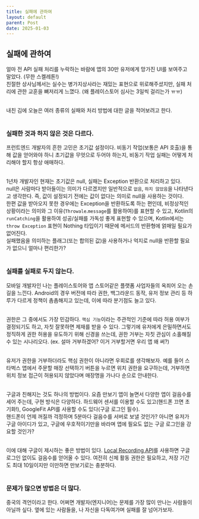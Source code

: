 ```yaml
---
title: 실패에 관하여
layout: default
parent: Post
date: 2025-01-03
---
```


## 실패에 관하여
얼마 전 API 실패 처리를 누락하는 바람에 앱의 30만 유저에게 망가진 UI를 보여주고 말았다. (무한 스켈레톤!)<br/>
친절한 상사님께서는 실수는 병가지상사라는 재밌는 표현으로 위로해주셨지만, 실패 처리에 관한 교훈을 뼈저리게 느꼈다. (왜 플레이스토어 심사는 3일씩 걸리는가 ㅠㅠ)<br/><br/>

내친 김에 오늘은 여러 종류의 실패와 처리 방법에 대한 글을 적어보려고 한다.<br/><br/>

### 실패한 것과 하지 않은 것은 다르다.
프런트엔드 개발자의 흔한 고민은 초기값 설정이다. 비동기 작업(보통은 API 호출)을 통해 값을 얻어와야 하니 초기값을 무엇으로 두어야 하는지, 비동기 작업 실패는 어떻게 처리해야 할지 항상 애매하다.<br/><br/>

1년차 개발자인 현재는 초기값은 null, 실패는 Exception 반환으로 처리하고 있다.<br/>
null은 사람마다 받아들이는 의미가 다르겠지만 일반적으로 `없음`, `하지 않았음`을 나타낸다고 생각한다. 즉, 값이 설정되기 전에는 값이 없다는 의미로 null을 사용하는 것이다.<br/>
한편 값을 받아오지 못한 경우에는 Exception을 반환하도록 하는 편인데, 비정상적인 상황이라는 의미와 그 이유(`Throwale`.`message`를 활용하여)를 표현할 수 있고, Kotlin의 `runCatching`을 활용하여 성공/실패를 가독성 좋게 표현할 수 있으며, Kotlin에서는 `throw Exception` 표현이 Nothing 타입이기 때문에 메서드의 반환형에 얽매일 필요가 없어진다.<br/>
실패했음을 의미하는 플래그(또는 합의된 값)을 사용하거나 억지로 null을 반환할 필요가 없으니 얼마나 편리한가?<br/><br/>

### 실패를 실패로 두지 않는다.
모바일 개발자인 나는 플레이스토어와 앱 스토어같은 플랫폼 사업자들의 옥죄어 오는 손길을 느낀다. Android의 경우 버전에 따라 권한, 백그라운드 동작, 유저 정보 관리 등 하루가 다르게 정책이 촘촘해지고 있는데, 이에 따라 분기점도 늘고 있다.<br/><br/>

권한은 그 중에서도 가장 민감하다. `핵심 기능`이라는 주관적인 기준에 따라 허용 여부가 결정되기도 하고, 자칫 잘못하면 제재를 받을 수 있다. 그렇기에 유저에게 은밀하면서도 정직하게 권한 허용을 유도하기 위해 신경을 쓰는데, 권한 거부는 자칫 관심이 소홀해질 수 있는 시나리오다. (ex. 설마 거부하겠어? 이거 거부할거면 우리 앱 왜 써?)<br/><br/>

유저가 권한을 거부하더라도 핵심 권한이 아니라면 우회로를 생각해보자. 예를 들어 스타벅스 앱에서 주문할 매장 선택하기 버튼을 누르면 위치 권한을 요구하는데, 거부하면 위치 정보 접근이 허용되지 않았다며 매장명을 가나다 순으로 안내한다.<br/><br/>

구글과 친해지는 것도 하나의 방법이다. 요즘 만보기 앱이 늘면서 다양한 앱이 걸음수를 세어 주는데, 구현 방식은 다양하다. 하드웨어 센서를 이용할 수도 있고(핸드폰 끄면 초기화!), GoogleFit API를 사용할 수도 있다(구글 로그인 필수).<br/>
핸드폰이 언제 꺼질까 걱정하며 5분마다 걸음수를 서버로 보낼 것인가? 아니면 유저가 구글 아이디가 있고, 구글에 우호적이기만을 바라며 앱에 필요도 없는 구글 로그인을 강요할 것인가?<br/><br/>

이에 대해 구글이 제시하는 좋은 방법이 있다. [Local Recording API][1]를 사용하면 구글 로그인 없이도 걸음수를 얻어올 수 있다. 여전히 신체 활동 권한은 필요하고, 저장 기간도 최대 10일이지만 이만하면 만보기로는 충분하다.<br/><br/>

### 문제가 많으면 방법은 더 많다.
중국의 격언이라고 한다. 어쩌면 개발자(엔지니어)는 문제를 가장 많이 만나는 사람들이 아닐까 싶다. 옆에 있는 사람들을, 나 자신을 다독여가며 실패를 잘 넘어가보자.

[1]: https://developer.android.com/health-and-fitness/guides/recording-api?hl=ko